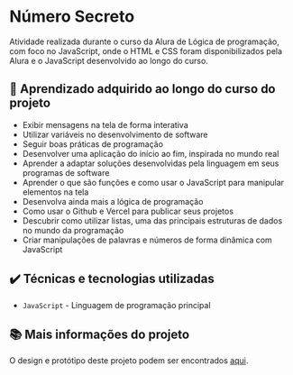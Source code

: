 # Número Secreto

Atividade realizada durante o curso da Alura de Lógica de programação, com foco no JavaScript, onde o HTML e CSS foram disponibilizados pela Alura e o JavaScript desenvolvido ao longo do curso.

## 🔨 Aprendizado adquirido ao longo do curso do projeto

- Exibir mensagens na tela de forma interativa
- Utilizar variáveis no desenvolvimento de software
- Seguir boas práticas de programação
- Desenvolver uma aplicação do início ao fim, inspirada no mundo real
- Aprender a adaptar soluções desenvolvidas pela linguagem em seus programas de software
- Aprender o que são funções e como usar o JavaScript para manipular elementos na tela
- Desenvolva ainda mais a lógica de programação
- Como usar o Github e Vercel para publicar seus projetos
- Descubrir como utilizar listas, uma das principais estruturas de dados no mundo da programação
- Criar manipulações de palavras e números de forma dinâmica com JavaScript

  
## ✔️ Técnicas e tecnologias utilizadas

- `JavaScript` - Linguagem de programação principal

## 📚 Mais informações do projeto

O design e protótipo deste projeto podem ser encontrados [aqui](https://jogo-do-numero-secreto-omega.vercel.app).
